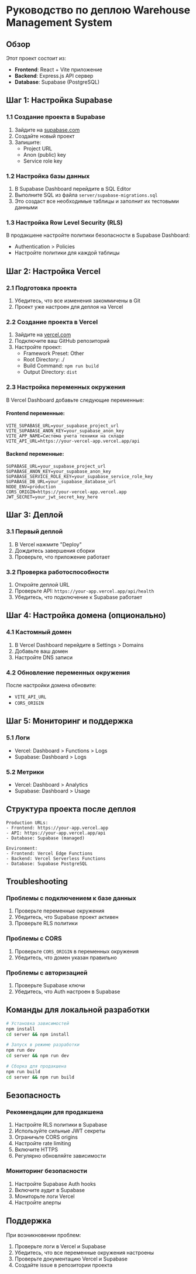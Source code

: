 # Руководство по деплою Warehouse Management System

## Обзор
Этот проект состоит из:
- **Frontend**: React + Vite приложение
- **Backend**: Express.js API сервер
- **Database**: Supabase (PostgreSQL)

## Шаг 1: Настройка Supabase

### 1.1 Создание проекта в Supabase
1. Зайдите на [supabase.com](https://supabase.com)
2. Создайте новый проект
3. Запишите:
   - Project URL
   - Anon (public) key
   - Service role key

### 1.2 Настройка базы данных
1. В Supabase Dashboard перейдите в SQL Editor
2. Выполните SQL из файла `server/supabase-migrations.sql`
3. Это создаст все необходимые таблицы и заполнит их тестовыми данными

### 1.3 Настройка Row Level Security (RLS)
В продакшене настройте политики безопасности в Supabase Dashboard:
- Authentication > Policies
- Настройте политики для каждой таблицы

## Шаг 2: Настройка Vercel

### 2.1 Подготовка проекта
1. Убедитесь, что все изменения закоммичены в Git
2. Проект уже настроен для деплоя на Vercel

### 2.2 Создание проекта в Vercel
1. Зайдите на [vercel.com](https://vercel.com)
2. Подключите ваш GitHub репозиторий
3. Настройте проект:
   - Framework Preset: Other
   - Root Directory: ./
   - Build Command: `npm run build`
   - Output Directory: `dist`

### 2.3 Настройка переменных окружения
В Vercel Dashboard добавьте следующие переменные:

#### Frontend переменные:
```
VITE_SUPABASE_URL=your_supabase_project_url
VITE_SUPABASE_ANON_KEY=your_supabase_anon_key
VITE_APP_NAME=Система учета техники на складе
VITE_API_URL=https://your-vercel-app.vercel.app/api
```

#### Backend переменные:
```
SUPABASE_URL=your_supabase_project_url
SUPABASE_ANON_KEY=your_supabase_anon_key
SUPABASE_SERVICE_ROLE_KEY=your_supabase_service_role_key
SUPABASE_DB_URL=your_supabase_database_url
NODE_ENV=production
CORS_ORIGIN=https://your-vercel-app.vercel.app
JWT_SECRET=your_jwt_secret_key_here
```

## Шаг 3: Деплой

### 3.1 Первый деплой
1. В Vercel нажмите "Deploy"
2. Дождитесь завершения сборки
3. Проверьте, что приложение работает

### 3.2 Проверка работоспособности
1. Откройте деплой URL
2. Проверьте API: `https://your-app.vercel.app/api/health`
3. Убедитесь, что подключение к Supabase работает

## Шаг 4: Настройка домена (опционально)

### 4.1 Кастомный домен
1. В Vercel Dashboard перейдите в Settings > Domains
2. Добавьте ваш домен
3. Настройте DNS записи

### 4.2 Обновление переменных окружения
После настройки домена обновите:
- `VITE_API_URL`
- `CORS_ORIGIN`

## Шаг 5: Мониторинг и поддержка

### 5.1 Логи
- Vercel: Dashboard > Functions > Logs
- Supabase: Dashboard > Logs

### 5.2 Метрики
- Vercel: Dashboard > Analytics
- Supabase: Dashboard > Usage

## Структура проекта после деплоя

```
Production URLs:
- Frontend: https://your-app.vercel.app
- API: https://your-app.vercel.app/api
- Database: Supabase (managed)

Environment:
- Frontend: Vercel Edge Functions
- Backend: Vercel Serverless Functions
- Database: Supabase PostgreSQL
```

## Troubleshooting

### Проблемы с подключением к базе данных
1. Проверьте переменные окружения
2. Убедитесь, что Supabase проект активен
3. Проверьте RLS политики

### Проблемы с CORS
1. Проверьте `CORS_ORIGIN` в переменных окружения
2. Убедитесь, что домен указан правильно

### Проблемы с авторизацией
1. Проверьте Supabase ключи
2. Убедитесь, что Auth настроен в Supabase

## Команды для локальной разработки

```bash
# Установка зависимостей
npm install
cd server && npm install

# Запуск в режиме разработки
npm run dev
cd server && npm run dev

# Сборка для продакшена
npm run build
cd server && npm run build
```

## Безопасность

### Рекомендации для продакшена
1. Настройте RLS политики в Supabase
2. Используйте сильные JWT секреты
3. Ограничьте CORS origins
4. Настройте rate limiting
5. Включите HTTPS
6. Регулярно обновляйте зависимости

### Мониторинг безопасности
1. Настройте Supabase Auth hooks
2. Включите аудит в Supabase
3. Мониторьте логи Vercel
4. Настройте алерты

## Поддержка

При возникновении проблем:
1. Проверьте логи в Vercel и Supabase
2. Убедитесь, что все переменные окружения настроены
3. Проверьте документацию Vercel и Supabase
4. Создайте issue в репозитории проекта
